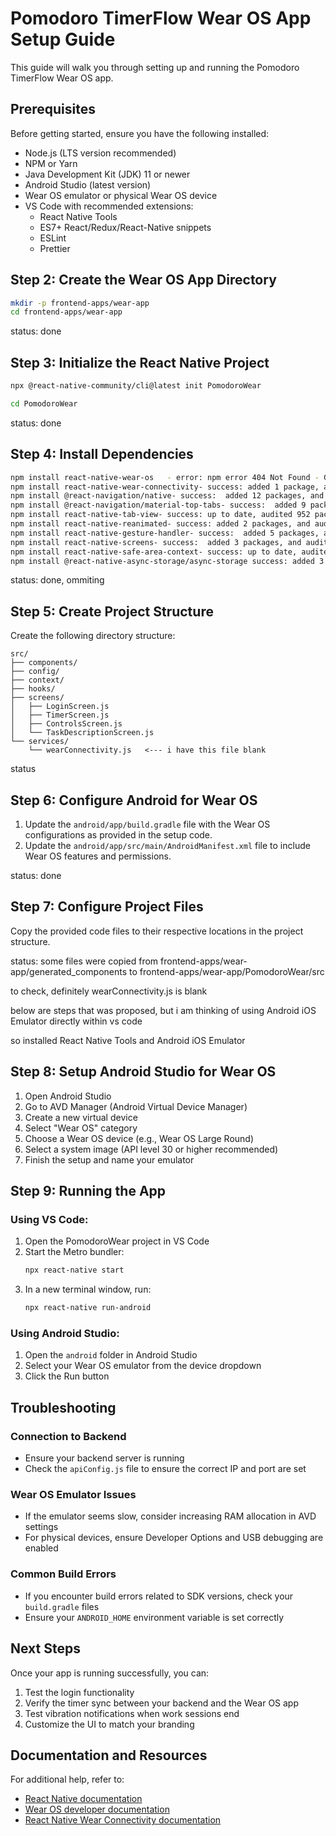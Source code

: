 # Pomodoro TimerFlow Wear OS App Setup Guide

This guide will walk you through setting up and running the Pomodoro TimerFlow Wear OS app.

## Prerequisites

Before getting started, ensure you have the following installed:

- Node.js (LTS version recommended)
- NPM or Yarn
- Java Development Kit (JDK) 11 or newer
- Android Studio (latest version)
- Wear OS emulator or physical Wear OS device
- VS Code with recommended extensions:
  - React Native Tools
  - ES7+ React/Redux/React-Native snippets
  - ESLint
  - Prettier

## Step 2: Create the Wear OS App Directory

```bash
mkdir -p frontend-apps/wear-app
cd frontend-apps/wear-app
```

status: done


## Step 3: Initialize the React Native Project

```bash
npx @react-native-community/cli@latest init PomodoroWear

cd PomodoroWear
```
status: done
## Step 4: Install Dependencies

```bash
npm install react-native-wear-os   - error: npm error 404 Not Found - GET https://registry.npmjs.org/react-native-wear-os - Not found  <--- irrelevant- we are ommiting this
npm install react-native-wear-connectivity- success: added 1 package, and audited 931 packages in 3s
npm install @react-navigation/native- success:  added 12 packages, and audited 943 packages in 3s
npm install @react-navigation/material-top-tabs- success:  added 9 packages, and audited 952 packages in 6s
npm install react-native-tab-view- success: up to date, audited 952 packages in 3s
npm install react-native-reanimated- success: added 2 packages, and audited 954 packages in 4s
npm install react-native-gesture-handler- success:  added 5 packages, and audited 959 packages in 4s
npm install react-native-screens- success:  added 3 packages, and audited 962 packages in 3s
npm install react-native-safe-area-context- success: up to date, audited 962 packages in 3s
npm install @react-native-async-storage/async-storage success: added 3 packages, and audited 965 packages in 3s
```
status: done, ommiting 
## Step 5: Create Project Structure

Create the following directory structure:

```
src/
├── components/
├── config/
├── context/
├── hooks/
├── screens/
│   ├── LoginScreen.js
│   ├── TimerScreen.js
│   ├── ControlsScreen.js
│   └── TaskDescriptionScreen.js
└── services/
    └── wearConnectivity.js   <--- i have this file blank
```
status
## Step 6: Configure Android for Wear OS

1. Update the `android/app/build.gradle` file with the Wear OS configurations as provided in the setup code.
2. Update the `android/app/src/main/AndroidManifest.xml` file to include Wear OS features and permissions.


status: done
## Step 7: Configure Project Files

Copy the provided code files to their respective locations in the project structure.


status: some files were copied from frontend-apps/wear-app/generated_components to frontend-apps/wear-app/PomodoroWear/src

to check, definitely  wearConnectivity.js is blank



below are steps that was proposed, but i am thinking of using Android iOS Emulator directly within vs code

so installed  React Native Tools and   Android iOS Emulator 


## Step 8: Setup Android Studio for Wear OS

1. Open Android Studio
2. Go to AVD Manager (Android Virtual Device Manager)
3. Create a new virtual device
4. Select "Wear OS" category
5. Choose a Wear OS device (e.g., Wear OS Large Round)
6. Select a system image (API level 30 or higher recommended)
7. Finish the setup and name your emulator

## Step 9: Running the App

### Using VS Code:

1. Open the PomodoroWear project in VS Code
2. Start the Metro bundler:
   ```bash
   npx react-native start
   ```
3. In a new terminal window, run:
   ```bash
   npx react-native run-android
   ```

### Using Android Studio:

1. Open the `android` folder in Android Studio
2. Select your Wear OS emulator from the device dropdown
3. Click the Run button

## Troubleshooting

### Connection to Backend
- Ensure your backend server is running
- Check the `apiConfig.js` file to ensure the correct IP and port are set

### Wear OS Emulator Issues
- If the emulator seems slow, consider increasing RAM allocation in AVD settings
- For physical devices, ensure Developer Options and USB debugging are enabled

### Common Build Errors
- If you encounter build errors related to SDK versions, check your `build.gradle` files
- Ensure your `ANDROID_HOME` environment variable is set correctly

## Next Steps

Once your app is running successfully, you can:

1. Test the login functionality
2. Verify the timer sync between your backend and the Wear OS app
3. Test vibration notifications when work sessions end
4. Customize the UI to match your branding

## Documentation and Resources

For additional help, refer to:
- [React Native documentation](https://reactnative.dev/docs/getting-started)
- [Wear OS developer documentation](https://developer.android.com/training/wearables)
- [React Native Wear Connectivity documentation](https://github.com/mthuong/react-native-wear-connectivity)